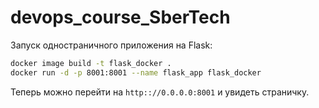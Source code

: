 # devops_course_SberTech

Запуск одностраничного приложения на Flask:

```bash
docker image build -t flask_docker .
docker run -d -p 8001:8001 --name flask_app flask_docker
```

Теперь можно перейти на `http:://0.0.0.0:8001` и увидеть страничку.
